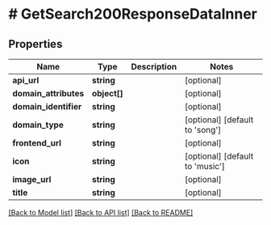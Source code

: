 # # GetSearch200ResponseDataInner

## Properties

Name | Type | Description | Notes
------------ | ------------- | ------------- | -------------
**api_url** | **string** |  | [optional]
**domain_attributes** | **object[]** |  | [optional]
**domain_identifier** | **string** |  | [optional]
**domain_type** | **string** |  | [optional] [default to 'song']
**frontend_url** | **string** |  | [optional]
**icon** | **string** |  | [optional] [default to 'music']
**image_url** | **string** |  | [optional]
**title** | **string** |  | [optional]

[[Back to Model list]](../../README.md#models) [[Back to API list]](../../README.md#endpoints) [[Back to README]](../../README.md)
